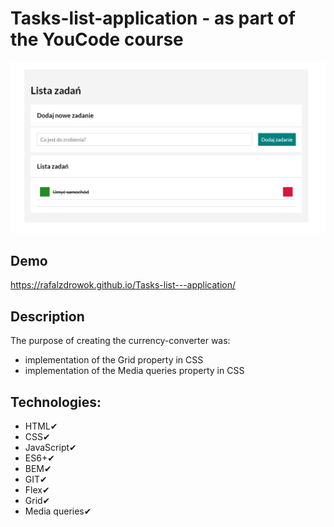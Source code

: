 # Tasks-list-application - as part of the YouCode course
![Tasks-list - image](https://github.com/RAFALZDROWOK/Tasks-list---application/blob/main/images/Tasks%20list.png?raw=true)
## Demo
https://rafalzdrowok.github.io/Tasks-list---application/
## Description
The purpose of creating the currency-converter was:
- implementation of the Grid property in CSS
- implementation of the Media queries property in CSS
## Technologies:
- HTML✔
- CSS✔
- JavaScript✔
- ES6+✔
- BEM✔
- GIT✔
- Flex✔
- Grid✔
- Media queries✔
